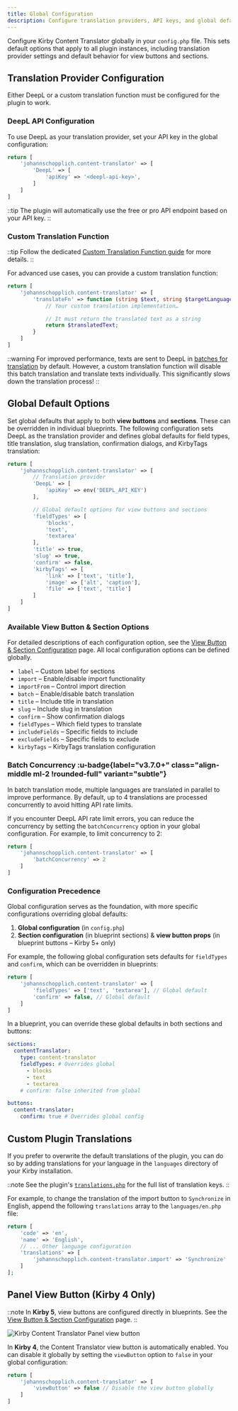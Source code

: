 ```yaml
---
title: Global Configuration
description: Configure translation providers, API keys, and global defaults.
---
```


Configure Kirby Content Translator globally in your `config.php` file. This sets default options that apply to all plugin instances, including translation provider settings and default behavior for view buttons and sections.

## Translation Provider Configuration

Either DeepL or a custom translation function must be configured for the plugin to work.

### DeepL API Configuration

To use DeepL as your translation provider, set your API key in the global configuration:

```php [config.php]
return [
    'johannschopplich.content-translator' => [
        'DeepL' => [
            'apiKey' => '<deepl-api-key>',
        ]
    ]
]
```

::tip
The plugin will automatically use the free or pro API endpoint based on your API key.
::

### Custom Translation Function

::tip
Follow the dedicated [Custom Translation Function guide](/docs/content-translator/configuration/translator-function) for more details.
::

For advanced use cases, you can provide a custom translation function:

```php [config.php]
return [
    'johannschopplich.content-translator' => [
        'translateFn' => function (string $text, string $targetLanguage, string $sourceLanguage = null) {
            // Your custom translation implementation…

            // It must return the translated text as a string
            return $translatedText;
        }
    ]
]
```

::warning
For improved performance, texts are sent to DeepL in [batches for translation](https://developers.deepl.com/api-reference/translate#translating-large-volumes-of-text) by default. However, a custom translation function will disable this batch translation and translate texts individually. This significantly slows down the translation process!
::

## Global Default Options

Set global defaults that apply to both **view buttons** and **sections**. These can be overridden in individual blueprints. The following configuration sets DeepL as the translation provider and defines global defaults for field types, title translation, slug translation, confirmation dialogs, and KirbyTags translation:

```php [config.php]
return [
    'johannschopplich.content-translator' => [
        // Translation provider
        'DeepL' => [
            'apiKey' => env('DEEPL_API_KEY')
        ],

        // Global default options for view buttons and sections
        'fieldTypes' => [
            'blocks',
            'text',
            'textarea'
        ],
        'title' => true,
        'slug' => true,
        'confirm' => false,
        'kirbyTags' => [
            'link' => ['text', 'title'],
            'image' => ['alt', 'caption'],
            'file' => ['text', 'title']
        ]
    ]
]
```

### Available View Button & Section Options

For detailed descriptions of each configuration option, see the [View Button & Section Configuration](/docs/content-translator/configuration/local#available-options) page. All local configuration options can be defined globally.

- `label` – Custom label for sections
- `import` – Enable/disable import functionality
- `importFrom` – Control import direction
- `batch` – Enable/disable batch translation
- `title` – Include title in translation
- `slug` – Include slug in translation
- `confirm` – Show confirmation dialogs
- `fieldTypes` – Which field types to translate
- `includeFields` – Specific fields to include
- `excludeFields` – Specific fields to exclude
- `kirbyTags` – KirbyTags translation configuration

### Batch Concurrency :u-badge{label="v3.7.0+" class="align-middle ml-2 !rounded-full" variant="subtle"}

In batch translation mode, multiple languages are translated in parallel to improve performance. By default, up to 4 translations are processed concurrently to avoid hitting API rate limits.

If you encounter DeepL API rate limit errors, you can reduce the concurrency by setting the `batchConcurrency` option in your global configuration. For example, to limit concurrency to 2:

```php [config.php]
return [
    'johannschopplich.content-translator' => [
        'batchConcurrency' => 2
    ]
]
```

### Configuration Precedence

Global configuration serves as the foundation, with more specific configurations overriding global defaults:

1. **Global configuration** (in `config.php`)
2. **Section configuration** (in blueprint sections) & **view button props** (in blueprint buttons – Kirby 5+ only)

For example, the following global configuration sets defaults for `fieldTypes` and `confirm`, which can be overridden in blueprints:

```php [config.php]
return [
    'johannschopplich.content-translator' => [
        'fieldTypes' => ['text', 'textarea'], // Global default
        'confirm' => false, // Global default
    ]
]
```

In a blueprint, you can override these global defaults in both sections and buttons:

```yaml [Blueprint Override]
sections:
  contentTranslator:
    type: content-translator
    fieldTypes: # Overrides global
      - blocks
      - text
      - textarea
    # confirm: false inherited from global

buttons:
  content-translator:
    confirm: true # Overrides global config
```

## Custom Plugin Translations

If you prefer to overwrite the default translations of the plugin, you can do so by adding translations for your language in the `languages` directory of your Kirby installation.

::note
See the plugin's [`translations.php`](https://github.com/kirby-tools/kirby-content-translator/blob/main/src/extensions/translations.php) for the full list of translation keys.
::

For example, to change the translation of the import button to `Synchronize` in English, append the following `translations` array to the `languages/en.php` file:

```php [languages/en.php]
return [
    'code' => 'en',
    'name' => 'English',
    // ... Other language configuration
    'translations' => [
        'johannschopplich.content-translator.import' => 'Synchronize'
    ]
];
```

## Panel View Button (Kirby 4 Only)

::note
In **Kirby 5**, view buttons are configured directly in blueprints. See the [View Button & Section Configuration](/docs/content-translator/configuration/local) page.
::

![Kirby Content Translator Panel view button](/img/kirby-content-translator-view-buttons.png)

In **Kirby 4**, the Content Translator view button is automatically enabled. You can disable it globally by setting the `viewButton` option to `false` in your global configuration:

```php [config.php]
return [
    'johannschopplich.content-translator' => [
        'viewButton' => false // Disable the view button globally
    ]
]
```

